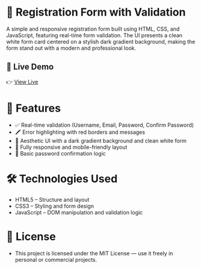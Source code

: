 # 📝 Registration Form with Validation

A simple and responsive registration form built using HTML, CSS, and JavaScript, featuring real-time form validation. 
The UI presents a clean white form card centered on a stylish dark gradient background, making the form stand out with a modern and professional look.

## 🚀 Live Demo

👉 [View Live]( )  


# 🎯 Features

* ✅ Real-time validation (Username, Email, Password, Confirm Password)
* 🖍️ Error highlighting with red borders and messages
* 🎨 Aesthetic UI with a dark gradient background and clean white form
* 📱 Fully responsive and mobile-friendly layout
* 🔐 Basic password confirmation logic

# 🛠️ Technologies Used

* HTML5 – Structure and layout
* CSS3 – Styling and form design
* JavaScript – DOM manipulation and validation logic

# 📄 License

* This project is licensed under the MIT License — use it freely in personal or commercial projects.
